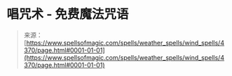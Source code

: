 <!--yml

分类：未分类

日期：2024年06月12日 18:38:02

-->

# 唱咒术 - 免费魔法咒语

> 来源：[https://www.spellsofmagic.com/spells/weather_spells/wind_spells/4370/page.html#0001-01-01](https://www.spellsofmagic.com/spells/weather_spells/wind_spells/4370/page.html#0001-01-01)
